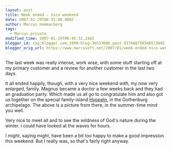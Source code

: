 ```yaml
---
layout: post
title: Week ended - nice weekend
date: 2007-01-29T06:35:00.000Z
author: Marcus Hammarberg
tags:
  - Marcus private
modified_time: 2007-01-29T06:45:32.246Z
blogger_id: tag:blogger.com,1999:blog-36533086.post-917660750540573695
blogger_orig_url: https://www.marcusoft.net/2007/01/week-ended-nice-weekend.html
---
```


The last week was really intense, work wise, with some stuff starting off at my primary customer and a review for another customer in the last two days.

It all ended happily, though, with a very nice weekend with, my now very enlarged, family. Magnus became a doctor a few weeks back and they had an graduation party. Which made us all go to congratulate him and also got us together on the special family-island [Hyppeln](http://www.hyppeln.com/), in the Gothenburg archipelago. The above is a picture from there, in the summer-time mind you well.

Very nice to meet all and to see the wildness of God's nature during the winter. I could have looked at the waves for hours.

I might, saying might, have been a bit too happy to make a good impression this weekend. But I really was, so that's fairly right anyway.
